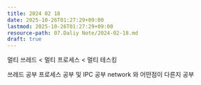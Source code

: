 ```yaml
---
title: 2024 02 18
date: 2025-10-26T01:27:29+09:00
lastmod: 2025-10-26T01:27:29+09:00
resource-path: 07.Daliy Note/2024-02-18.md
draft: true
---
```

멀티 쓰레드 < 멀티 프로세스 < 멀티 테스킹


쓰레드 공부
프로세스 공부 및 IPC 공부 network 와 어떤점이 다른지 공부